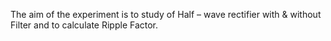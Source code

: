 The aim of the experiment is to study of Half – wave rectifier with & without Filter and to calculate Ripple Factor.
